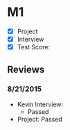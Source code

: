 # M1

- [x] Project
- [x] Interview
- [x] Test Score: 

## Reviews

### 8/21/2015

- Kevin Interview:
  - Passed
- Project: Passed
